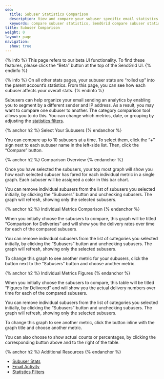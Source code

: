 ```yaml
---
seo:
  title: Subuser Statistics Comparison
  description: View and compare your subuser specific email statistics.
  keywords: compare subuser statistics, SendGrid compare subuser statistics, subuser statistic comparison
title: Subuser Comparison
weight: 0
layout: page
navigation:
  show: true
---
```


{% info %}
This page refers to our beta UI functionality. To find these features, please click the “Beta” button at the top of the SendGrid UI.
{% endinfo %}

{% info %}
On all other stats pages, your subuser stats are “rolled up” into the parent account’s statistics. From this page, you can see how each subuser affects your overall stats.
{% endinfo %}

Subusers can help organize your email sending an analytics by enabling you to segment by a different sender and IP address. As a result, you may want to compare one subuser to another. The category comparison tool allows you to do this. You can change which metrics, date, or grouping by adjusting the [statistics filters]({{root_url}}/help-support/analytics-and-reporting/stats-overview.html#-Statistics-Filters).

{% anchor h2 %}
Select Your Subusers
{% endanchor %}

You can compare up to 10 subusers at a time. To select them, click the “+” sign next to each subuser name in the left-side list. Then, click the “Compare” button.

{% anchor h2 %}
Comparison Overview
{% endanchor %}

Once you have selected the subusers, your top most graph will show you how each selected subuser has fared for each individual metric in a single graph. Each subuser will be assigned a color in this bar chart.

You can remove individual subusers from the list of subusers you selected initially, by clicking the “Subusers” button and unchecking subusers. The graph will refresh, showing only the selected subusers.

{% anchor h2 %}
Individual Metrics Comparison
{% endanchor %}

When you initially choose the subusers to compare, this graph will be titled “Comparison for Deliveries” and will show you the delivery rates over time for each of the compared subusers.

You can remove individual subusers from the list of categories you selected initially, by clicking the “Subusers” button and unchecking subusers. The graph will refresh, showing only the selected subusers.

To change this graph to see another metric for your subusers, click the button next to the “Subusers” button and choose another metric.

{% anchor h2 %}
Individual Metrics Figures
{% endanchor %}

When you initially choose the subusers to compare, this table will be titled “Figures for Delivered” and will show you the actual delivery numbers over time for each of the compared subusers.

You can remove individual subusers from the list of categories you selected initially, by clicking the “Subusers” button and unchecking subusers. The graph will refresh, showing only the selected subusers.

To change this graph to see another metric, click the button inline with the graph title and choose another metric.

You can also choose to show actual counts or percentages, by clicking the corresponding button above and to the right of the table.

{% anchor h2 %}
Additional Resources
{% endanchor %}

- [Subuser Stats]({{root_url}}/API_Reference/Web_API_v3/Stats/subusers.html)
- [Email Activity]({{root_url}}/help-support/analytics-and-reporting/email-activity-feed.html)
- [Statistics Filters]({{root_url}}/help-support/analytics-and-reporting/stats-overview.html#-Statistics-Filters)
